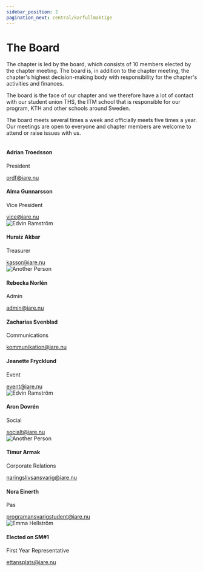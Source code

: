 ```yaml
---
sidebar_position: 2
pagination_next: central/karfullmaktige
---
```


# The Board

The chapter is led by the board, which consists of 10 members elected by the chapter meeting. The board is, in addition to the chapter meeting, the chapter's highest decision-making body with responsibility for the chapter's activities and finances.

The board is the face of our chapter and we therefore have a lot of contact with our student union THS, the ITM school that is responsible for our program, KTH and other schools around Sweden.

The board meets several times a week and officially meets five times a year. Our meetings are open to everyone and chapter members are welcome to attend or raise issues with us.


<div class="row">

  <div class="col col--3">
    <div class="card d-flex align-items-center">
      <img src={require("/static/img/profile.png").default} className="w-50" alt=""/>
      <div class="card__body">
        <h4>Adrian Troedsson</h4>
        <p>President</p>
        <a href="mailto:ordf@iare.nu">ordf@iare.nu</a>
      </div>
    </div>
  </div>

  <div class="col col--3">
    <div class="card d-flex align-items-center">
      <img src={require("/static/img/profile.png").default} className="w-50" alt=""/>
      <div class="card__body">
        <h4>Alma Gunnarsson</h4>
        <p>Vice President</p>
        <a href="mailto:vice@iare.nu">vice@iare.nu</a>
      </div>
    </div>
  </div>

  <div class="col col--3">
    <div class="card d-flex align-items-center">
      <img src={require("/static/img/profile.png").default} className="w-50" alt="Edvin Ramström"/>
      <div class="card__body">
        <h4>Huraiz Akbar</h4>
        <p>Treasurer</p>
        <a href="mailto:kassor@iare.nu">kassor@iare.nu</a>
      </div>
    </div>
  </div>

  <div class="col col--3">
    <div class="card d-flex align-items-center">
      <img src={require("/static/img/profile.png").default} className="w-50" alt="Another Person"/>
      <div class="card__body">
        <h4>Rebecka Norlén</h4>
        <p>Admin</p>
        <a href="mailto:admin@iare.nu">admin@iare.nu</a>
      </div>
    </div>
  </div>


</div>

<div class="row">

  <div class="col col--3">
    <div class="card d-flex align-items-center">
      <img src={require("/static/img/profile.png").default} className="w-50" alt=""/>
      <div class="card__body">
        <h4>Zacharias Svenblad</h4>
        <p>Communications</p>
        <a href="mailto:kommunikation@iare.nu">kommunikation@iare.nu</a>
      </div>
    </div>
  </div>

  <div class="col col--3">
    <div class="card d-flex align-items-center">
      <img src={require("/static/img/profile.png").default} className="w-50" alt=""/>
      <div class="card__body">
        <h4>Jeanette Frycklund</h4>
        <p>Event</p>
        <a href="mailto:event@iare.nu">event@iare.nu</a>
      </div>
    </div>
  </div>

  <div class="col col--3">
    <div class="card d-flex align-items-center">
      <img src={require("/static/img/profile.png").default} className="w-50" alt="Edvin Ramström"/>
      <div class="card__body">
        <h4>Aron Dovrén</h4>
        <p>Social</p>
        <a href="mailto:socialt@iare.nu">socialt@iare.nu</a>
      </div>
    </div>
  </div>

  <div class="col col--3">
    <div class="card d-flex align-items-center">
      <img src={require("/static/img/profile.png").default} className="w-50" alt="Another Person"/>
      <div class="card__body">
        <h4>Timur Armak</h4>
        <p>Corporate Relations</p>
        <a href="mailto:naringslivsansvari@iare.nu">naringslivsansvarig@iare.nu</a>
      </div>
    </div>
  </div>


</div>

<div class="row">

  <div class="col col--3">
    <div class="card d-flex align-items-center">
      <img src={require("/static/img/profile.png").default} className="w-50" alt=""/>
      <div class="card__body">
        <h4>Nora Einerth</h4>
        <p>Pas</p>
        <a href="mailto:programansvarigstudent@iare.nu">programansvarigstudent@iare.nu</a>
      </div>
    </div>
  </div>

  <div class="col col--3">
    <div class="card d-flex align-items-center">
      <img src={require("/static/img/profile.png").default} className="w-50" alt="Emma Hellström"/>
      <div class="card__body">
        <h4>Elected on SM#1</h4>
        <p>First Year Representative</p>
        <a href="mailto:ettansplats@iare.nu">ettansplats@iare.nu</a>
      </div>
    </div>
  </div>

</div>